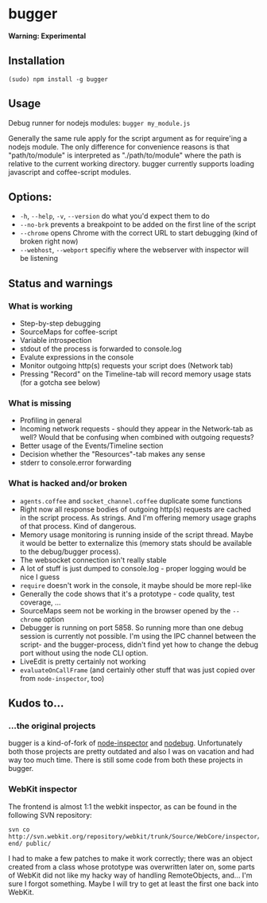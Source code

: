 # bugger

**Warning: Experimental**

## Installation

```
(sudo) npm install -g bugger
```

## Usage

Debug runner for nodejs modules: `bugger my_module.js`

Generally the same rule apply for the script argument as for require'ing a nodejs module. The
only difference for convenience reasons is that "path/to/module" is interpreted as
"./path/to/module" where the path is relative to the current working directory. bugger currently
supports loading javascript and coffee-script modules.

## Options:

* `-h`, `--help`, `-v`, `--version` do what you'd expect them to do
* `--no-brk` prevents a breakpoint to be added on the first line of the script
* `--chrome` opens Chrome with the correct URL to start debugging (kind of broken right now)
* `--webhost`, `--webport` specifiy where the webserver with inspector will be listening

## Status and warnings

### What is working
* Step-by-step debugging
* SourceMaps for coffee-script
* Variable introspection
* stdout of the process is forwarded to console.log
* Evalute expressions in the console
* Monitor outgoing http(s) requests your script does (Network tab)
* Pressing "Record" on the Timeline-tab will record memory usage stats (for a gotcha see below)

### What is missing
* Profiling in general
* Incoming network requests - should they appear in the Network-tab as well? Would that be
  confusing when combined with outgoing requests?
* Better usage of the Events/Timeline section
* Decision whether the "Resources"-tab makes any sense
* stderr to console.error forwarding

### What is hacked and/or broken
* `agents.coffee` and `socket_channel.coffee` duplicate some functions
* Right now all response bodies of outgoing http(s) requests are cached in the script process.
  As strings. And I'm offering memory usage graphs of that process. Kind of dangerous.
* Memory usage monitoring is running inside of the script thread. Maybe it would be better to
  externalize this (memory stats should be available to the debug/bugger process).
* The websocket connection isn't really stable
* A lot of stuff is just dumped to console.log - proper logging would be nice I guess
* `require` doesn't work in the console, it maybe should be more repl-like
* Generally the code shows that it's a prototype - code quality, test coverage, ...
* SourceMaps seem not be working in the browser opened by the `--chrome` option
* Debugger is running on port 5858. So running more than one debug session is currently not
  possible. I'm using the IPC channel between the script- and the bugger-process, didn't find
  yet how to change the debug port without using the node CLI option.
* LiveEdit is pretty certainly not working
* `evaluateOnCallFrame` (and certainly other stuff that was just copied over from
  `node-inspector`, too)

## Kudos to...

### ...the original projects

bugger is a kind-of-fork of [node-inspector](https://github.com/dannycoates/node-inspector) and
[nodebug](https://github.com/billyzkid/nodebug). Unfortunately both those projects are pretty
outdated and also I was on vacation and had way too much time. There is still some code from both
these projects in bugger.

### WebKit inspector

The frontend is almost 1:1 the webkit inspector, as can be found in the following SVN repository:
```
svn co http://svn.webkit.org/repository/webkit/trunk/Source/WebCore/inspector/front-end/ public/
```

I had to make a few patches to make it work correctly; there was an object created from a
class whose prototype was overwritten later on, some parts of WebKit did not like my hacky
way of handling RemoteObjects, and... I'm sure I forgot something. Maybe I will try to get at
least the first one back into WebKit.
